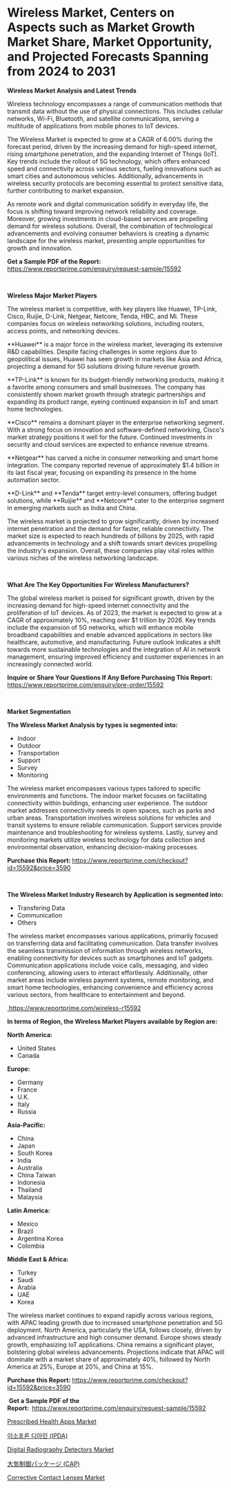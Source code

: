 <p><h1>Wireless Market, Centers on Aspects such as Market Growth Market Share, Market Opportunity, and Projected Forecasts Spanning from 2024 to 2031</h1></p><p><strong>Wireless Market Analysis and Latest Trends</strong></p>
<p><p>Wireless technology encompasses a range of communication methods that transmit data without the use of physical connections. This includes cellular networks, Wi-Fi, Bluetooth, and satellite communications, serving a multitude of applications from mobile phones to IoT devices.</p><p>The Wireless Market is expected to grow at a CAGR of 6.00% during the forecast period, driven by the increasing demand for high-speed internet, rising smartphone penetration, and the expanding Internet of Things (IoT). Key trends include the rollout of 5G technology, which offers enhanced speed and connectivity across various sectors, fueling innovations such as smart cities and autonomous vehicles. Additionally, advancements in wireless security protocols are becoming essential to protect sensitive data, further contributing to market expansion.</p><p>As remote work and digital communication solidify in everyday life, the focus is shifting toward improving network reliability and coverage. Moreover, growing investments in cloud-based services are propelling demand for wireless solutions. Overall, the combination of technological advancements and evolving consumer behaviors is creating a dynamic landscape for the wireless market, presenting ample opportunities for growth and innovation.</p></p>
<p><strong>Get a Sample PDF of the Report:&nbsp;</strong> <a href="https://www.reportprime.com/enquiry/request-sample/15592">https://www.reportprime.com/enquiry/request-sample/15592</a></p>
<p>&nbsp;</p>
<p><strong>Wireless Major Market Players</strong></p>
<p><p>The wireless market is competitive, with key players like Huawei, TP-Link, Cisco, Ruijie, D-Link, Netgear, Netcore, Tenda, HBC, and Mi. These companies focus on wireless networking solutions, including routers, access points, and networking devices.</p><p>**Huawei** is a major force in the wireless market, leveraging its extensive R&D capabilities. Despite facing challenges in some regions due to geopolitical issues, Huawei has seen growth in markets like Asia and Africa, projecting a demand for 5G solutions driving future revenue growth.</p><p>**TP-Link** is known for its budget-friendly networking products, making it a favorite among consumers and small businesses. The company has consistently shown market growth through strategic partnerships and expanding its product range, eyeing continued expansion in IoT and smart home technologies.</p><p>**Cisco** remains a dominant player in the enterprise networking segment. With a strong focus on innovation and software-defined networking, Cisco's market strategy positions it well for the future. Continued investments in security and cloud services are expected to enhance revenue streams.</p><p>**Netgear** has carved a niche in consumer networking and smart home integration. The company reported revenue of approximately $1.4 billion in its last fiscal year, focusing on expanding its presence in the home automation sector. </p><p>**D-Link** and **Tenda** target entry-level consumers, offering budget solutions, while **Ruijie** and **Netcore** cater to the enterprise segment in emerging markets such as India and China. </p><p>The wireless market is projected to grow significantly, driven by increased internet penetration and the demand for faster, reliable connectivity. The market size is expected to reach hundreds of billions by 2025, with rapid advancements in technology and a shift towards smart devices propelling the industry's expansion. Overall, these companies play vital roles within various niches of the wireless networking landscape.</p></p>
<p>&nbsp;</p>
<p><strong>What Are The Key Opportunities For Wireless Manufacturers?</strong></p>
<p><p>The global wireless market is poised for significant growth, driven by the increasing demand for high-speed internet connectivity and the proliferation of IoT devices. As of 2023, the market is expected to grow at a CAGR of approximately 10%, reaching over $1 trillion by 2026. Key trends include the expansion of 5G networks, which will enhance mobile broadband capabilities and enable advanced applications in sectors like healthcare, automotive, and manufacturing. Future outlook indicates a shift towards more sustainable technologies and the integration of AI in network management, ensuring improved efficiency and customer experiences in an increasingly connected world.</p></p>
<p><strong>Inquire or Share Your Questions If Any Before Purchasing This Report:</strong> <a href="https://www.reportprime.com/enquiry/pre-order/15592">https://www.reportprime.com/enquiry/pre-order/15592</a></p>
<p>&nbsp;</p>
<p><strong>Market Segmentation</strong></p>
<p><strong>The Wireless Market Analysis by types is segmented into:</strong></p>
<p><ul><li>Indoor</li><li>Outdoor</li><li>Transportation</li><li>Support</li><li>Survey</li><li>Monitoring</li></ul></p>
<p><p>The wireless market encompasses various types tailored to specific environments and functions. The indoor market focuses on facilitating connectivity within buildings, enhancing user experience. The outdoor market addresses connectivity needs in open spaces, such as parks and urban areas. Transportation involves wireless solutions for vehicles and transit systems to ensure reliable communication. Support services provide maintenance and troubleshooting for wireless systems. Lastly, survey and monitoring markets utilize wireless technology for data collection and environmental observation, enhancing decision-making processes.</p></p>
<p><strong>Purchase this Report:&nbsp;</strong><a href="https://www.reportprime.com/checkout?id=15592&price=3590">https://www.reportprime.com/checkout?id=15592&price=3590</a></p>
<p>&nbsp;</p>
<p><strong>The Wireless Market Industry Research by Application is segmented into:</strong></p>
<p><ul><li>Transfering Data</li><li>Communication</li><li>Others</li></ul></p>
<p><p>The wireless market encompasses various applications, primarily focused on transferring data and facilitating communication. Data transfer involves the seamless transmission of information through wireless networks, enabling connectivity for devices such as smartphones and IoT gadgets. Communication applications include voice calls, messaging, and video conferencing, allowing users to interact effortlessly. Additionally, other market areas include wireless payment systems, remote monitoring, and smart home technologies, enhancing convenience and efficiency across various sectors, from healthcare to entertainment and beyond.</p></p>
<p><a href="https://www.reportprime.com/wireless-r15592">&nbsp;https://www.reportprime.com/wireless-r15592</a></p>
<p><strong>In terms of Region, the Wireless Market Players available by Region are:</strong></p>
<p>
    <p> <strong> North America: </strong>
        <ul>
            <li>United States</li>
            <li>Canada</li>
        </ul>
        </p> 
    <p> <strong> Europe: </strong>
        <ul>
            <li>Germany</li>
            <li>France</li>
            <li>U.K.</li>
            <li>Italy</li>
            <li>Russia</li>
        </ul>
        </p> 
    <p> <strong> Asia-Pacific: </strong>
        <ul>
            <li>China</li>
            <li>Japan</li>
            <li>South Korea</li>
            <li>India</li>
            <li>Australia</li>
            <li>China Taiwan</li>
            <li>Indonesia</li>
            <li>Thailand</li>
            <li>Malaysia</li>
        </ul>
        </p> 
    <p> <strong> Latin America: </strong>
        <ul>
            <li>Mexico</li>
            <li>Brazil</li>
            <li>Argentina Korea</li>
            <li>Colombia</li>
        </ul>
        </p> 
    <p> <strong> Middle East & Africa: </strong>
        <ul>
            <li>Turkey</li>
            <li>Saudi</li>
            <li>Arabia</li>
            <li>UAE</li>
            <li>Korea</li>
        </ul>
    </p>
    </p>
<p><p>The wireless market continues to expand rapidly across various regions, with APAC leading growth due to increased smartphone penetration and 5G deployment. North America, particularly the USA, follows closely, driven by advanced infrastructure and high consumer demand. Europe shows steady growth, emphasizing IoT applications. China remains a significant player, bolstering global wireless advancements. Projections indicate that APAC will dominate with a market share of approximately 40%, followed by North America at 25%, Europe at 20%, and China at 15%.</p></p>
<p><strong>Purchase this Report: </strong><a href="https://www.reportprime.com/checkout?id=15592&price=3590">https://www.reportprime.com/checkout?id=15592&price=3590</a></p>
<p>&nbsp;<strong>Get a Sample PDF of the Report:&nbsp;&nbsp;</strong><a href="https://www.reportprime.com/enquiry/request-sample/15592">https://www.reportprime.com/enquiry/request-sample/15592</a></p>
<p><strong></strong></p>
<p><p><a href="https://github.com/AlisaRowe24/Market-Research-Report-List-1/blob/main/prescribed-health-apps-market.md">Prescribed Health Apps Market</a></p><p><a href="https://medium.com/@carlosdytouglas8907667/%EA%B8%80%EB%A1%9C%EB%B2%8C-%EC%9D%B4%EC%86%8C%ED%8F%AC%EB%A1%A0-%EB%8B%A4%EC%9D%B4%EC%95%84%EB%AF%BC-ipda-%EC%8B%9C%EC%9E%A5-%EB%B6%80%EB%AC%B8-2024-2031-%EC%8B%9C%EC%9E%A5-%EC%A7%80%ED%91%9C-%EB%B0%8F-%EC%8B%9C%EC%9E%A5-%EC%A0%84%EB%9E%B5-%ED%86%B5%EC%B0%B0%EB%A0%A5-5ef268e4f3e1">이소포론 디아민 (IPDA)</a></p><p><a href="https://www.linkedin.com/pulse/digital-radiography-detectors-market-forecast-global-trends-aslme?trackingId=bt2TB%2FseSPy4bXgbNzqc%2Fg%3D%3D">Digital Radiography Detectors Market</a></p><p><a href="https://medium.com/@vvjajdat22/controlled-atmosphere-packaging-cap-ba79e1c6e3ec">大気制御パッケージ (CAP)</a></p><p><a href="https://medium.com/@jglymphftf/the-corrective-contact-lenses-market-is-anticipated-to-experience-significant-growth-with-a-cf86cfb90242">Corrective Contact Lenses Market</a></p></p>